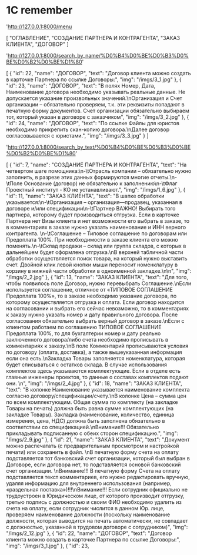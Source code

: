 # 1C remember

'http://127.0.0.1:8000/menu

[
  "ОГЛАВЛЕНИЕ",
  "СОЗДАНИЕ ПАРТНЕРА И КОНТРАГЕНТА",
  "ЗАКАЗ КЛИЕНТА",
  "ДОГОВОР"
]

'http://127.0.0.1:8000/search_by_name/%D0%B4%D0%BE%D0%B3%D0%BE%D0%B2%D0%BE%D1%80'

[
  {
    "id": 22,
    "name": "ДОГОВОР",
    "text": "Договор клиента можно создать в карточке Партнера по ссылке Договоры:",
    "img": "/imgs/3_1.jpg"
  },
  {
    "id": 23,
    "name": "ДОГОВОР",
    "text": "В полях Номер, Дата, Наименование договора необходимо указывать реальные данные. Не допускается указание произвольных значений.\nОрганизация и Счет организации – обязательно проверяем, т.к. эти реквизиты попадают в печатную форму документов. Счет организации обязательно выбираем тот, который указан в договоре с заказчиком",
    "img": "/imgs/3_2.jpg"
  },
  {
    "id": 24,
    "name": "ДОГОВОР",
    "text": "По ссылке Файлы для юристов необходимо прикрепить скан-копию договора.\nДалее договор согласовывается с юристами.",
    "img": "/imgs/3_3.jpg"
  }
]

'http://127.0.0.1:8000/search_by_text/%D0%B4%D0%BE%D0%B3%D0%BE%D0%B2%D0%BE%D1%80'

[
  {
    "id": 7,
    "name": "СОЗДАНИЕ ПАРТНЕРА И КОНТРАГЕНТА",
    "text": "На четвертом шаге помощника:\n-\tОтрасль компании – обязательно нужно заполнить, в разрезе этих данных формируются многие отчеты.\n-\tПоле Основание (договор) не обязательно к заполнению\n-\tФлаг Проектный институт - КО не устанавливают.",
    "img": "/imgs/1_6.jpg"
  },
  {
    "id": 11,
    "name": "ЗАКАЗ КЛИЕНТА",
    "text": "В шапке обработки указывается:\n-\tОрганизация – организация—продавец, указанная в договоре и/или спецификации\n-\tПартнер ВАЖНО! Выбирать того партнера, которому будет производиться отгрузка. Если в карточке Партнера нет Визы клиента и нет возможности его выбрать в заказе, то в комментариях в заказе нужно указать наименование и ИНН верного контрагента. \n-\tСоглашение – Типовое соглашение по договорам или Предоплата 100%. При необходимости в заказе клиента его можно поменять.\n-\tСклад продажи – склад или группа складов, с которых в дальнейшем будет оформлена отгрузка.\nВ верхней табличной части обработки осуществляется поиск товара, на который нужно выставить счет. Двойной клик левой кнопки мыши переносит номенклатуру в корзину в нижней части обработки в одноименной закладке.\n\n",
    "img": "/imgs/2_2.jpg"
  },
  {
    "id": 13,
    "name": "ЗАКАЗ КЛИЕНТА",
    "text": "Для того, чтобы появилось поле Договор, нужно перевыбрать Соглашение.\nЕсли используется соглашение, отличное от «ТИПОВОЕ СОГЛАШЕНИЕ Предоплата 100%», то в заказе необходимо указание договора, по которому осуществляется отгрузка и оплата. Если договор находится на согласовании и выбрать его сейчас невозможно, то в комментариях к заказу нужно указать номер и дату правильного договора. После согласования обязательно выбрать верный договор в заказе.\nЕсли с клиентом работаем по соглашению ТИПОВОЕ СОГЛАШЕНИЕ Предоплата 100%, то для бухгалтерии номер и дату реально заключенного договора/либо счета необходимо прописывать в комментариях к заказу.\nВ поле Комментарий прописываются условия по договору (оплата, доставка), а также вышеуказанная информация если она есть.\nЗакладка Товары заполняется номенклатура, которая будет списываться с остатков склада. В случае использования комплектов здесь указываются комплектующие. Если в отделе есть главные инженеры проектов, то данные о составах комплектов подают они. \n",
    "img": "/imgs/2_4.jpg"
  },
  {
    "id": 18,
    "name": "ЗАКАЗ КЛИЕНТА",
    "text": "В колонке Наименование указывается наименование комплекта согласно договору/спецификации/счету.\nВ колонке Цена – сумма цен по всем комплектующим. Общая сумма по комплекту (на закладке Товары на печать) должна быть равна сумме комплектующих (на закладке Товары). Закладка (наименование, количество, единица измерения, цена, НДС) должна быть заполнена обязательно в соответствии со спецификацией.\nВнимание!!! Обязательно прикладывать подписанную с обеих сторон спецификацию.",
    "img": "/imgs/2_9.jpg"
  },
  {
    "id": 21,
    "name": "ЗАКАЗ КЛИЕНТА",
    "text": "Документ можно распечатать (с предварительным просмотром и настройкой печати) или сохранить в файл. \nВ печатную форму счета на оплату подставляется тот банковский счет организации, который был выбран в Договоре, если договора нет, то подставляется основой банковский счет организации. \nВнимание!!! В печатную форму Счета на оплату подставляется текст комментариев, его нужно редактировать вручную, удаляя информацию для внутреннего использования (например, «раздельная поставка»)!!!\nВнимание!!! Если сотрудник официально не трудоустроен в Юридическом лице, от которого производит отгрузку, третью подпись с должностью и своим ФИО необходимо удалить из счета на оплату, если сотрудник числится в данном Юр. лице, проверяем наименование должности (поскольку наименование должности, которая выводится на печать автоматически, не совпадает с должностью, указанной в трудовом договоре с сотрудником)",
    "img": "/imgs/2_12.jpg"
  },
  {
    "id": 22,
    "name": "ДОГОВОР",
    "text": "Договор клиента можно создать в карточке Партнера по ссылке Договоры:",
    "img": "/imgs/3_1.jpg"
  },
  {
    "id": 23,
